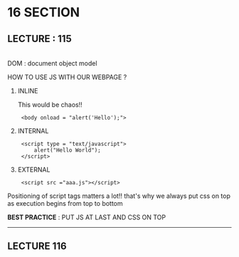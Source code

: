 # 16 SECTION 
## LECTURE : 115
<BR>
DOM : document object model

HOW TO USE JS WITH OUR WEBPAGE ?

1. INLINE
    
    This would be chaos!!

        <body onload = "alert('Hello');">

2. INTERNAL

        <script type = "text/javascript">
            alert("Hello World");
        </script>

3. EXTERNAL 

        <script src ="aaa.js"></script>


Positioning of script tags matters a lot!! 
that's why we always put css on top as execution begins from top to bottom

**BEST PRACTICE** : PUT JS AT LAST AND CSS ON TOP

---
## LECTURE 116

<br>

